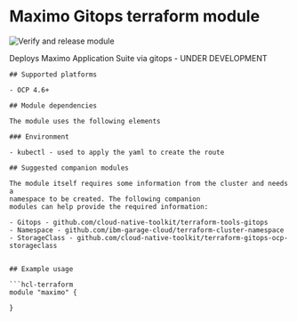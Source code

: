 #  Maximo Gitops terraform module
![Verify and release module](https://github.com/cloud-native-toolkit/terraform-gitops-cp-maximo/workflows/Verify%20and%20release%20module/badge.svg)

Deploys Maximo Application Suite via gitops - UNDER DEVELOPMENT
```
## Supported platforms

- OCP 4.6+

## Module dependencies

The module uses the following elements

### Environment

- kubectl - used to apply the yaml to create the route

## Suggested companion modules

The module itself requires some information from the cluster and needs a
namespace to be created. The following companion
modules can help provide the required information:

- Gitops - github.com/cloud-native-toolkit/terraform-tools-gitops
- Namespace - github.com/ibm-garage-cloud/terraform-cluster-namespace
- StorageClass - github.com/cloud-native-toolkit/terraform-gitops-ocp-storageclass


## Example usage

```hcl-terraform
module "maximo" {

}
```